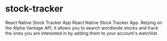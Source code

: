# stock-tracker
React Native Stock Tracker App
React Native Stock Tracker App. Relying on the Alpha Vantage API, it allows you to search wordlwide stocks and track the ones you are interested in by adding them to your account's watchlist.
